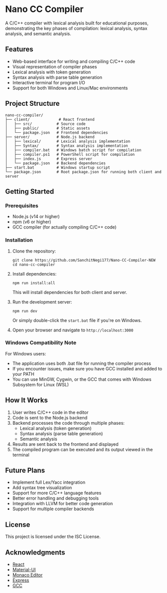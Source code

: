 # Nano CC Compiler

A C/C++ compiler with lexical analysis built for educational purposes, demonstrating the key phases of compilation: lexical analysis, syntax analysis, and semantic analysis.

## Features

- Web-based interface for writing and compiling C/C++ code
- Visual representation of compiler phases
- Lexical analysis with token generation
- Syntax analysis with parse table generation
- Interactive terminal for program I/O
- Support for both Windows and Linux/Mac environments

## Project Structure

```
nano-cc-compiler/
├── client/             # React frontend
│   ├── src/           # Source code
│   ├── public/        # Static assets
│   └── package.json   # Frontend dependencies
├── server/            # Node.js backend
│   ├── lexical/       # Lexical analysis implementation
│   ├── Syntax/        # Syntax analysis implementation
│   ├── compiler.bat   # Windows batch script for compilation
│   ├── compiler.ps1   # PowerShell script for compilation
│   ├── index.js       # Express server
│   └── package.json   # Backend dependencies
├── start.bat          # Windows startup script
└── package.json       # Root package.json for running both client and server
```

## Getting Started

### Prerequisites

- Node.js (v14 or higher)
- npm (v6 or higher)
- GCC compiler (for actually compiling C/C++ code)

### Installation

1. Clone the repository:
   ```
   git clone https://github.com/SanchitNegi177/Nano-CC-Compiler-NEW
   cd nano-cc-compiler
   ```

2. Install dependencies:
   ```
   npm run install:all
   ```
   This will install dependencies for both client and server.

3. Run the development server:
   ```
   npm run dev
   ```
   Or simply double-click the `start.bat` file if you're on Windows.

4. Open your browser and navigate to `http://localhost:3000`

### Windows Compatibility Note

For Windows users:
- The application uses both .bat file for running the compiler process
- If you encounter issues, make sure you have GCC installed and added to your PATH
- You can use MinGW, Cygwin, or the GCC that comes with Windows Subsystem for Linux (WSL)

## How It Works

1. User writes C/C++ code in the editor
2. Code is sent to the Node.js backend
3. Backend processes the code through multiple phases:
   - Lexical analysis (token generation)
   - Syntax analysis (parse table generation)
   - Semantic analysis
4. Results are sent back to the frontend and displayed
5. The compiled program can be executed and its output viewed in the terminal

## Future Plans

- Implement full Lex/Yacc integration
- Add syntax tree visualization
- Support for more C/C++ language features
- Better error handling and debugging tools
- Integration with LLVM for better code generation
- Support for multiple compiler backends

## License

This project is licensed under the ISC License.

## Acknowledgments

- [React](https://reactjs.org/)
- [Material-UI](https://mui.com/)
- [Monaco Editor](https://microsoft.github.io/monaco-editor/)
- [Express](https://expressjs.com/)
- [GCC](https://gcc.gnu.org/) 
